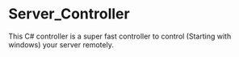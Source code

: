 Server_Controller
=================

This C# controller is a super fast controller to control (Starting with windows) your server remotely.
